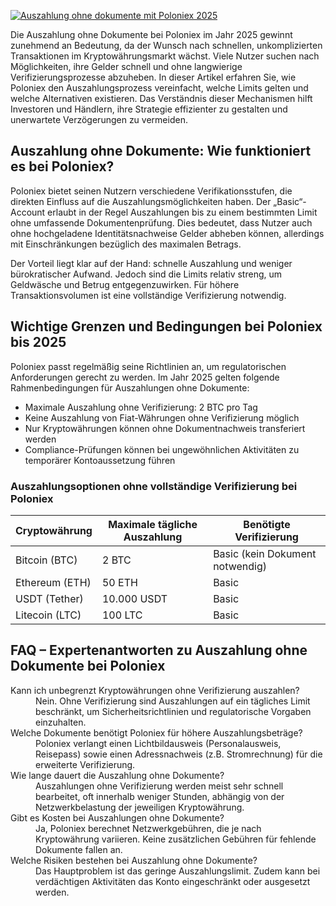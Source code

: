[![Auszahlung ohne dokumente mit Poloniex 2025](https://123-caf.pages.dev/gitsignup.png)](https://vrmoo.ru/Bt82HjjY)

<p>Die Auszahlung ohne Dokumente bei Poloniex im Jahr 2025 gewinnt zunehmend an Bedeutung, da der Wunsch nach schnellen, unkomplizierten Transaktionen im Kryptowährungsmarkt wächst. Viele Nutzer suchen nach Möglichkeiten, ihre Gelder schnell und ohne langwierige Verifizierungsprozesse abzuheben. In dieser Artikel erfahren Sie, wie Poloniex den Auszahlungsprozess vereinfacht, welche Limits gelten und welche Alternativen existieren. Das Verständnis dieser Mechanismen hilft Investoren und Händlern, ihre Strategie effizienter zu gestalten und unerwartete Verzögerungen zu vermeiden.</p>  <h2>Auszahlung ohne Dokumente: Wie funktioniert es bei Poloniex?</h2> <p>Poloniex bietet seinen Nutzern verschiedene Verifikationsstufen, die direkten Einfluss auf die Auszahlungsmöglichkeiten haben. Der „Basic“-Account erlaubt in der Regel Auszahlungen bis zu einem bestimmten Limit ohne umfassende Dokumentenprüfung. Dies bedeutet, dass Nutzer auch ohne hochgeladene Identitätsnachweise Gelder abheben können, allerdings mit Einschränkungen bezüglich des maximalen Betrags.</p> <p>Der Vorteil liegt klar auf der Hand: schnelle Auszahlung und weniger bürokratischer Aufwand. Jedoch sind die Limits relativ streng, um Geldwäsche und Betrug entgegenzuwirken. Für höhere Transaktionsvolumen ist eine vollständige Verifizierung notwendig.</p>  <h2>Wichtige Grenzen und Bedingungen bei Poloniex bis 2025</h2> <p>Poloniex passt regelmäßig seine Richtlinien an, um regulatorischen Anforderungen gerecht zu werden. Im Jahr 2025 gelten folgende Rahmenbedingungen für Auszahlungen ohne Dokumente:</p> <ul>   <li>Maximale Auszahlung ohne Verifizierung: 2 BTC pro Tag</li>   <li>Keine Auszahlung von Fiat-Währungen ohne Verifizierung möglich</li>   <li>Nur Kryptowährungen können ohne Dokumentnachweis transferiert werden</li>   <li>Compliance-Prüfungen können bei ungewöhnlichen Aktivitäten zu temporärer Kontoaussetzung führen</li> </ul>  <h3>Auszahlungsoptionen ohne vollständige Verifizierung bei Poloniex</h3> <table>   <thead>     <tr>       <th>Cryptowährung</th>       <th>Maximale tägliche Auszahlung</th>       <th>Benötigte Verifizierung</th>     </tr>   </thead>   <tbody>     <tr>       <td>Bitcoin (BTC)</td>       <td>2 BTC</td>       <td>Basic (kein Dokument notwendig)</td>     </tr>     <tr>       <td>Ethereum (ETH)</td>       <td>50 ETH</td>       <td>Basic</td>     </tr>     <tr>       <td>USDT (Tether)</td>       <td>10.000 USDT</td>       <td>Basic</td>     </tr>     <tr>       <td>Litecoin (LTC)</td>       <td>100 LTC</td>       <td>Basic</td>     </tr>   </tbody> </table>  <h2>FAQ – Expertenantworten zu Auszahlung ohne Dokumente bei Poloniex</h2> <dl>   <dt>Kann ich unbegrenzt Kryptowährungen ohne Verifizierung auszahlen?</dt>   <dd>Nein. Ohne Verifizierung sind Auszahlungen auf ein tägliches Limit beschränkt, um Sicherheitsrichtlinien und regulatorische Vorgaben einzuhalten.</dd>   <dt>Welche Dokumente benötigt Poloniex für höhere Auszahlungsbeträge?</dt>   <dd>Poloniex verlangt einen Lichtbildausweis (Personalausweis, Reisepass) sowie einen Adressnachweis (z.B. Stromrechnung) für die erweiterte Verifizierung.</dd>   <dt>Wie lange dauert die Auszahlung ohne Dokumente?</dt>   <dd>Auszahlungen ohne Verifizierung werden meist sehr schnell bearbeitet, oft innerhalb weniger Stunden, abhängig von der Netzwerkbelastung der jeweiligen Kryptowährung.</dd>   <dt>Gibt es Kosten bei Auszahlungen ohne Dokumente?</dt>   <dd>Ja, Poloniex berechnet Netzwerkgebühren, die je nach Kryptowährung variieren. Keine zusätzlichen Gebühren für fehlende Dokumente fallen an.</dd>   <dt>Welche Risiken bestehen bei Auszahlung ohne Dokumente?</dt>   <dd>Das Hauptproblem ist das geringe Auszahlungslimit. Zudem kann bei verdächtigen Aktivitäten das Konto eingeschränkt oder ausgesetzt werden.</dd> </dl>